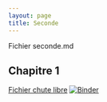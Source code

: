 ```yaml
---
layout: page
title: Seconde
---
```

Fichier seconde.md

## Chapitre 1

[Fichier chute libre](https://mybinder.org/v2/gh/dmarsollier/MOOC-physique-preparation-enseignement-superieur-python-nb-master/master?filepath=mecanique%2Fchute-libre-miniMOOC.ipynb "lien binder")
[![Binder](https://mybinder.org/badge_logo.svg)](https://mybinder.org/v2/gh/dmarsollier/MOOC-physique-preparation-enseignement-superieur-python-nb-master/master?filepath=mecanique%2Fchute-libre-miniMOOC.ipynb)
